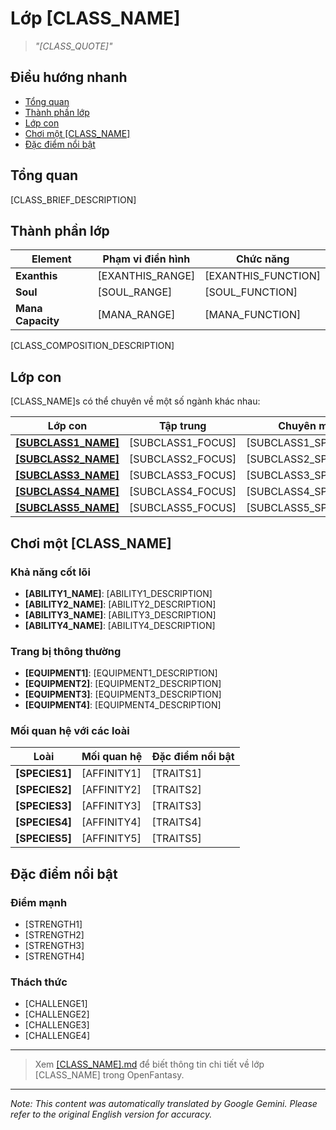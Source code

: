 # Lớp [CLASS_NAME]

> *"[CLASS_QUOTE]"*

## Điều hướng nhanh

- [Tổng quan](#overview)
- [Thành phần lớp](#class-composition)
- [Lớp con](#subclasses)
- [Chơi một [CLASS_NAME]](#playing-a-class_name)
- [Đặc điểm nổi bật](#notable-traits)

## Tổng quan

[CLASS_BRIEF_DESCRIPTION]

## Thành phần lớp

| Element | Phạm vi điển hình | Chức năng |
|---------|---------------|----------|
| **Exanthis** | [EXANTHIS_RANGE] | [EXANTHIS_FUNCTION] |
| **Soul** | [SOUL_RANGE] | [SOUL_FUNCTION] |
| **Mana Capacity** | [MANA_RANGE] | [MANA_FUNCTION] |

[CLASS_COMPOSITION_DESCRIPTION]

## Lớp con

[CLASS_NAME]s có thể chuyên về một số ngành khác nhau:

| Lớp con | Tập trung | Chuyên môn |
|----------|-------|-----------|
| [**[SUBCLASS1_NAME]**]([SUBCLASS1_FILE]) | [SUBCLASS1_FOCUS] | [SUBCLASS1_SPECIALTY] |
| [**[SUBCLASS2_NAME]**]([SUBCLASS2_FILE]) | [SUBCLASS2_FOCUS] | [SUBCLASS2_SPECIALTY] |
| [**[SUBCLASS3_NAME]**]([SUBCLASS3_FILE]) | [SUBCLASS3_FOCUS] | [SUBCLASS3_SPECIALTY] |
| [**[SUBCLASS4_NAME]**]([SUBCLASS4_FILE]) | [SUBCLASS4_FOCUS] | [SUBCLASS4_SPECIALTY] |
| [**[SUBCLASS5_NAME]**]([SUBCLASS5_FILE]) | [SUBCLASS5_FOCUS] | [SUBCLASS5_SPECIALTY] |

## Chơi một [CLASS_NAME]

### Khả năng cốt lõi

- **[ABILITY1_NAME]**: [ABILITY1_DESCRIPTION]
- **[ABILITY2_NAME]**: [ABILITY2_DESCRIPTION]
- **[ABILITY3_NAME]**: [ABILITY3_DESCRIPTION]
- **[ABILITY4_NAME]**: [ABILITY4_DESCRIPTION]

### Trang bị thông thường

- **[EQUIPMENT1]**: [EQUIPMENT1_DESCRIPTION]
- **[EQUIPMENT2]**: [EQUIPMENT2_DESCRIPTION]
- **[EQUIPMENT3]**: [EQUIPMENT3_DESCRIPTION]
- **[EQUIPMENT4]**: [EQUIPMENT4_DESCRIPTION]

### Mối quan hệ với các loài

| Loài | Mối quan hệ | Đặc điểm nổi bật |
|---------|----------|----------------|
| **[SPECIES1]** | [AFFINITY1] | [TRAITS1] |
| **[SPECIES2]** | [AFFINITY2] | [TRAITS2] |
| **[SPECIES3]** | [AFFINITY3] | [TRAITS3] |
| **[SPECIES4]** | [AFFINITY4] | [TRAITS4] |
| **[SPECIES5]** | [AFFINITY5] | [TRAITS5] |

## Đặc điểm nổi bật

### Điểm mạnh

- [STRENGTH1]
- [STRENGTH2]
- [STRENGTH3]
- [STRENGTH4]

### Thách thức

- [CHALLENGE1]
- [CHALLENGE2]
- [CHALLENGE3]
- [CHALLENGE4]

---

> Xem [[CLASS_NAME].md]([CLASS_NAME].md) để biết thông tin chi tiết về lớp [CLASS_NAME] trong OpenFantasy.


---
_Note: This content was automatically translated by Google Gemini. Please refer to the original English version for accuracy._